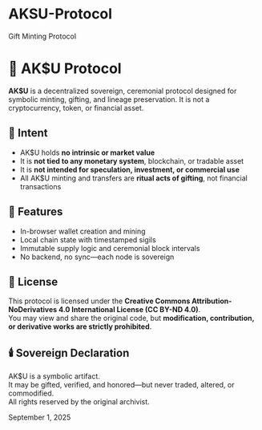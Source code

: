 # AKSU-Protocol
Gift Minting Protocol 

# 👑 AK$U Protocol

**AK$U** is a decentralized sovereign, ceremonial protocol designed for symbolic minting, gifting, and lineage preservation. It is not a cryptocurrency, token, or financial asset.

## 🪬 Intent

- AK$U holds **no intrinsic or market value**
- It is **not tied to any monetary system**, blockchain, or tradable asset
- It is **not intended for speculation, investment, or commercial use**
- All AK$U minting and transfers are **ritual acts of gifting**, not financial transactions

## 🧱 Features

- In-browser wallet creation and mining
- Local chain state with timestamped sigils
- Immutable supply logic and ceremonial block intervals
- No backend, no sync—each node is sovereign

## 🔐 License

This protocol is licensed under the **Creative Commons Attribution-NoDerivatives 4.0 International License (CC BY-ND 4.0)**.  
You may view and share the original code, but **modification, contribution, or derivative works are strictly prohibited**.

## 🕯️ Sovereign Declaration

AK$U is a symbolic artifact.  
It may be gifted, verified, and honored—but never traded, altered, or commodified.  
All rights reserved by the original archivist.

September 1, 2025
